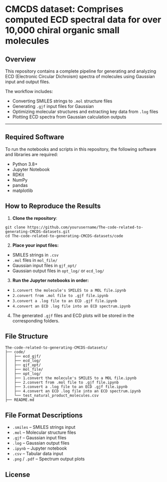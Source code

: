 # CMCDS dataset: Comprises computed ECD spectral data for over 10,000 chiral organic small molecules

## Overview

This repository contains a complete pipeline for generating and analyzing ECD (Electronic Circular Dichroism) spectra of molecules using Gaussian input and output files.

The workflow includes:
- Converting SMILES strings to `.mol` structure files
- Generating `.gjf` input files for Gaussian
- Optimizing molecular structures and extracting key data from `.log` files
- Plotting ECD spectra from Gaussian calculation outputs

---

## Required Software

To run the notebooks and scripts in this repository, the following software and libraries are required:

- Python 3.8+
- Jupyter Notebook
- RDKit
- NumPy
- pandas
- matplotlib

## How to Reproduce the Results

1. **Clone the repository**:

```
git clone https://github.com/yourusername/The-code-related-to-generating-CMCDS-datasets.git
cd The-code-related-to-generating-CMCDS-datasets/code
```

2. **Place your input files:** 

- SMILES strings in `.csv`
- `.mol` files in `mol_file/`
- Gaussian input files in `gjf_opt/`
- Gaussian output files in `opt_log/` or `ecd_log/`

3. **Run the Jupyter notebooks in order:**

- `1.convert the molecule's SMILES to a MOL file.ipynb`
- `2.convert from .mol file to .gjf file.ipynb`
- `3.convert a .log file to an ECD .gjf file.ipynb`
- `4.convert an ECD .log file into an ECD spectrum.ipynb`

4. The generated `.gjf` files and ECD plots will be stored in the corresponding folders.

## File Structure

```
The-code-related-to-generating-CMCDS-datasets/
├── code/
│   ├── ecd_gjf/
│   ├── ecd_log/
│   ├── gjf_opt/
│   ├── mol_file/
│   ├── opt_log/
│   ├── 1.convert the molecule's SMILES to a MOL file.ipynb
│   ├── 2.convert from .mol file to .gjf file.ipynb
│   ├── 3.convert a .log file to an ECD .gjf file.ipynb
│   ├── 4.convert an ECD .log file into an ECD spectrum.ipynb
│   └── test_natural_product_molecules.csv
├── README.md   
```

## File Format Descriptions

- `.smiles` – SMILES strings input
- `.mol` – Molecular structure files
- `.gjf` – Gaussian input files
- `.log` – Gaussian output files
- `.ipynb` – Jupyter notebook
- `.csv` – Tabular data input
- `.png` / `.pdf` – Spectrum output plots

## License




